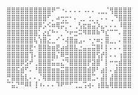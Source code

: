 
⣿⣿⣿⣿⣿⣿⣿⣿⣿⣿⠟⠉⠐⠄⠄⠄⠄⠠⠄⠄⢀⣀⡈⢻⣿⣿⣿⣿
⣿⣿⣿⣿⣿⣿⣿⣿⣿⠋⡀⠴⢒⡒⠂⠄⢀⡀⢐⡀⡀⠄⠄⢀⠙⣿⣿⣿
⣿⣿⣿⣿⣿⣿⣿⡿⡡⠪⠶⢿⡭⡉⠄⢀⢣⣖⣶⣬⡱⣄⠄⠄⠄⠸⣿⣿
⣿⣿⣿⣿⣿⣿⣿⡁⣔⣎⠓⠂⡀⠑⠖⣒⠭⠻⠿⠿⠷⠙⣎⠉⠉⠄⣿⣿
⣿⣿⣿⣿⣿⣿⢧⢱⣿⣔⣀⠊⠐⢼⣿⣶⣠⠄⠐⡐⠶⡂⣿⣀⡀⠄⣿⣿
⣿⣿⣿⣿⣿⣟⠂⣿⣿⣷⣶⣟⣴⣾⣿⣧⣐⣤⣤⣭⣿⠇⡇⠄⠄⠄⣿⣿
⣿⣿⣿⣿⣿⢹⠄⣿⣿⣿⣿⡌⠿⣛⣿⣿⣿⣿⣿⣿⢫⡞⡇⠄⠄⢰⣿⣿
⣿⣿⣿⡿⣫⠞⢀⣿⣿⣿⣥⣤⣌⠙⣿⣿⣿⣿⡟⣽⣿⠁⡇⠒⢒⣾⣿⣿
⣿⣿⣯⣾⠋⠄⠘⣿⣿⣿⣶⣶⣭⣿⣿⣿⣿⣿⣾⡿⠃⣴⡇⠄⣼⣿⣿⣿
⡛⣿⣿⣷⣇⠄⠄⡈⢿⣿⣿⣿⣿⣿⣿⣿⣿⣿⣿⣉⠄⣼⡇⣼⣿⣿⣿⣿
⠉⣥⡙⠛⠿⠇⢸⠰⠄⠄⠄⠹⠟⠛⠋⢉⣀⢩⢴⠄⢰⣿⣧⢿⣿⣿⣿⣿

<!--

## Take a moment to explore my projects.

I'm Hasan Malik, a Pakistan-based developer who sometimes shuts himself off just to perfect the color palette on my websites.  
  
Primarily, I work with the React, Next.js, and Tailwind stack.  
  
Right now, I'm exploring the world of WebGL and web animations, especially Three.js and GLSL. [Some Projects](https://www.youtube.com/@HasanMal1k)

I love to learn and am always looking for new opportunities to grow and collaborate with awesome people in the coding world and IRL. Thanks for checking out my [GitRepo](https://github.com/HasanMal1k)! Feel free to mail me or ping me on [LinkedIn](https://www.linkedin.com/in/hasan-mal1k/).  

If you need guidance on the web dev side of coding, I'm here to share. Let's make this better together 🌟✨

<br/>

  <img src="https://github.com/user-attachments/assets/0f33f067-705f-4719-bd6e-c1324029c10c" width="300" alt="Makoto Yuki Persona 3">


<!--
I'm Hasan Malik, a Pakistan-based developer who sometimes shuts myself off just to perfect the color palette on my websites.  
  
Primarily, I work with the React, Next.js, and Tailwind stack.  
  
Right now, I'm exploring the world of WebGL and web animations, especially Three.js and GLSL. [Some Projects](https://www.youtube.com/@HasanMal1k)

I love to learn and am always looking for new opportunities to grow and collaborate with awesome people in the coding world and IRL. Thanks for checking out my [GitRepo](https://github.com/HasanMal1k)! Feel free to mail me or ping me on [LinkedIn](https://www.linkedin.com/in/hasan-mal1k/).  

If you need guidance on the web dev side of coding, I'm here to share. Let's make this better together 🌟✨
<!--
**HasanMal1k/HasanMal1k** is a ✨ _special_ ✨ repository because its `README.md` (this file) appears on your GitHub profile.

Here are some ideas to get you started:

- 🔭 I’m currently working on ...
- 🌱 I’m currently learning ...
- 👯 I’m looking to collaborate on ...
- 🤔 I’m looking for help with ...
- 💬 Ask me about ...
- 📫 How to reach me: ...
- 😄 Pronouns: ...
- ⚡ Fun fact: ...
-->
